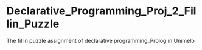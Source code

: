 # Declarative_Programming_Proj_2_Fillin_Puzzle
The fillin puzzle assignment of declarative programming_Prolog in Unimelb

